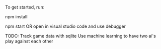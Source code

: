 To get started, run:

npm install

npm start OR open in visual studio code and use debugger

TODO:
    Track game data with sqlite
    Use machine learning to have two ai's play against each other
    
